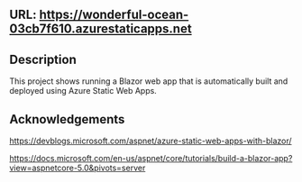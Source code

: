 ## URL: https://wonderful-ocean-03cb7f610.azurestaticapps.net

## Description
This project shows running a Blazor web app that is automatically built and deployed using Azure Static Web Apps.

## Acknowledgements
https://devblogs.microsoft.com/aspnet/azure-static-web-apps-with-blazor/

https://docs.microsoft.com/en-us/aspnet/core/tutorials/build-a-blazor-app?view=aspnetcore-5.0&pivots=server

